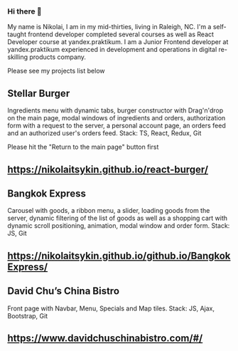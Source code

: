 ### Hi there 👋

My name is Nikolai, I am in my mid-thirties, living in Raleigh, NC. I'm a self-taught frontend developer completed several courses as well as React Developer course at yandex.praktikum. I am a Junior Frontend developer at yandex.praktikum experienced in development and operations in digital re-skilling products company.


Please see my projects list below

## Stellar Burger 
Ingredients menu with dynamic tabs, burger constructor with Drag'n'drop on the main page, modal windows of ingredients and orders, authorization form with a request to the server, a personal account page, an orders feed and an authorized user's orders feed. Stack: TS, React, Redux, Git

Please hit the "Return to the main page" button first
## https://nikolaitsykin.github.io/react-burger/

## Bangkok Express 
Carousel with goods, a ribbon  menu, a slider, loading goods from the server, dynamic filtering of the list of goods as well as a shopping cart with dynamic scroll positioning, animation, modal window and order form. Stack: JS, Git
## https://nikolaitsykin.github.io/github.io/BangkokExpress/

## David Chu’s China Bistro 
Front page with Navbar,  Menu, Specials and Map tiles. Stack: JS, Ajax, Bootstrap, Git
## https://www.davidchuschinabistro.com/#/

